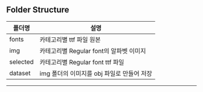 ## Folder Structure


|폴더명|설명|
|--|--|
|fonts|카테고리별 ttf 파일 원본|
|img|카테고리별 Regular font의 알파벳 이미지|
|selected|카테고리별 Regular font ttf 파일|
|dataset|img 폴더의 이미지를 obj 파일로 만들어 저장|

---

